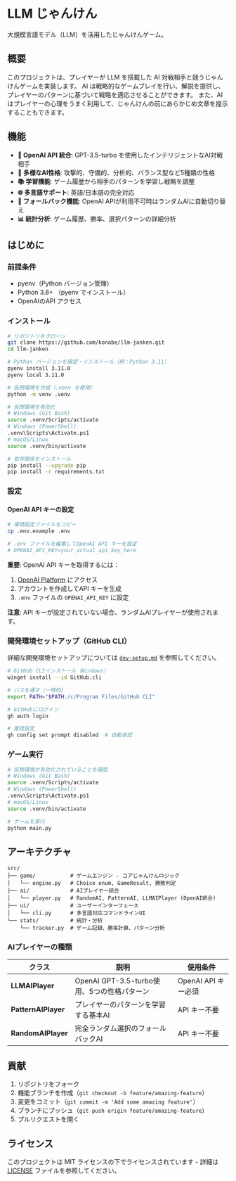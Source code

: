 # LLM じゃんけん

大規模言語モデル（LLM）を活用したじゃんけんゲーム。

## 概要

このプロジェクトは、プレイヤーが LLM を搭載した AI 対戦相手と競うじゃんけんゲームを実装します。
AI は戦略的なゲームプレイを行い、解説を提供し、プレイヤーのパターンに基づいて戦略を適応させることができます。
また、AI はプレイヤーの心理をうまく利用して、じゃんけんの前にあらかじめ文章を提示することもできます。

## 機能

- **🤖 OpenAI API 統合**: GPT-3.5-turbo を使用したインテリジェントなAI対戦相手
- **🧠 多様なAI性格**: 攻撃的、守備的、分析的、バランス型など5種類の性格
- **📚 学習機能**: ゲーム履歴から相手のパターンを学習し戦略を調整
- **🌐 多言語サポート**: 英語/日本語の完全対応
- **🎯 フォールバック機能**: OpenAI APIが利用不可時はランダムAIに自動切り替え
- **📊 統計分析**: ゲーム履歴、勝率、選択パターンの詳細分析

## はじめに

### 前提条件

- pyenv（Python バージョン管理）
- Python 3.8+ （pyenv でインストール）
- OpenAIのAPI アクセス

### インストール

```bash
# リポジトリをクローン
git clone https://github.com/konabe/llm-janken.git
cd llm-janken

# Python バージョンを確認・インストール（例：Python 3.11）
pyenv install 3.11.0
pyenv local 3.11.0

# 仮想環境を作成（.venv を使用）
python -m venv .venv

# 仮想環境を有効化
# Windows (Git Bash)
source .venv/Scripts/activate
# Windows (PowerShell)
.venv\Scripts\Activate.ps1
# macOS/Linux
source .venv/bin/activate

# 依存関係をインストール
pip install --upgrade pip
pip install -r requirements.txt
```

### 設定

#### OpenAI API キーの設定

```bash
# 環境設定ファイルをコピー
cp .env.example .env

# .env ファイルを編集してOpenAI API キーを設定
# OPENAI_API_KEY=your_actual_api_key_here
```

**重要**: OpenAI API キーを取得するには：
1. [OpenAI Platform](https://platform.openai.com/) にアクセス
2. アカウントを作成してAPI キーを生成
3. `.env` ファイルの `OPENAI_API_KEY` に設定

**注意**: API キーが設定されていない場合、ランダムAIプレイヤーが使用されます。

### 開発環境セットアップ（GitHub CLI）

詳細な開発環境セットアップについては [`dev-setup.md`](dev-setup.md) を参照してください。

```bash
# GitHub CLIインストール（Windows）
winget install --id GitHub.cli

# パスを通す（一時的）
export PATH="$PATH:/c/Program Files/GitHub CLI"

# GitHubにログイン
gh auth login

# 推奨設定
gh config set prompt disabled  # 自動承認
```

### ゲーム実行

```bash
# 仮想環境が有効化されていることを確認
# Windows (Git Bash)
source .venv/Scripts/activate
# Windows (PowerShell)  
.venv\Scripts\Activate.ps1
# macOS/Linux
source .venv/bin/activate

# ゲームを実行
python main.py
```

## アーキテクチャ

```
src/
├── game/           # ゲームエンジン - コアじゃんけんロジック
│   └── engine.py   # Choice enum, GameResult, 勝敗判定
├── ai/             # AIプレイヤー統合
│   └── player.py   # RandomAI, PatternAI, LLMAIPlayer (OpenAI統合)
├── ui/             # ユーザーインターフェース
│   └── cli.py      # 多言語対応コマンドラインUI
└── stats/          # 統計・分析
    └── tracker.py  # ゲーム記録、勝率計算、パターン分析
```

### AIプレイヤーの種類

| クラス | 説明 | 使用条件 |
|--------|------|----------|
| **LLMAIPlayer** | OpenAI GPT-3.5-turbo使用、5つの性格パターン | OpenAI API キー必須 |
| **PatternAIPlayer** | プレイヤーのパターンを学習する基本AI | API キー不要 |
| **RandomAIPlayer** | 完全ランダム選択のフォールバックAI | API キー不要 |

## 貢献

1. リポジトリをフォーク
2. 機能ブランチを作成（`git checkout -b feature/amazing-feature`）
3. 変更をコミット（`git commit -m 'Add some amazing feature'`）
4. ブランチにプッシュ（`git push origin feature/amazing-feature`）
5. プルリクエストを開く

## ライセンス

このプロジェクトは MIT ライセンスの下でライセンスされています - 詳細は [LICENSE](LICENSE) ファイルを参照してください。